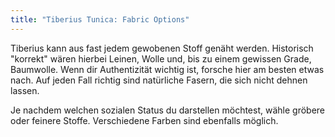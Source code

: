```yaml
---
title: "Tiberius Tunica: Fabric Options"
---
```


Tiberius kann aus fast jedem gewobenen Stoff genäht werden. Historisch "korrekt" wären hierbei Leinen, Wolle und, bis zu einem gewissen Grade, Baumwolle. Wenn dir Authentizität wichtig ist, forsche hier am besten etwas nach. Auf jeden Fall richtig sind natürliche Fasern, die sich nicht dehnen lassen.

Je nachdem welchen sozialen Status du darstellen möchtest, wähle gröbere oder feinere Stoffe. Verschiedene Farben sind ebenfalls möglich.
